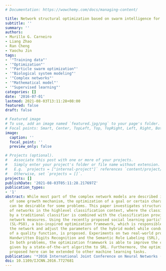 ```yaml
---
# Documentation: https://wowchemy.com/docs/managing-content/

title: Network structural optimization based on swarm intelligence for highlevel classification
subtitle: ''
summary: ''
authors:
- Murillo G. Carneiro
- Liang Zhao
- Ran Cheng
- Yaochu Jin
tags:
- '"Training data"'
- '"Optimization"'
- '"Particle swarm optimization"'
- '"Biological system modeling"'
- '"Complex networks"'
- '"Mathematical model"'
- '"Supervised learning"'
categories: []
date: '2016-07-01'
lastmod: 2021-08-03T13:11:28+08:00
featured: false
draft: false

# Featured image
# To use, add an image named `featured.jpg/png` to your page's folder.
# Focal points: Smart, Center, TopLeft, Top, TopRight, Left, Right, BottomLeft, Bottom, BottomRight.
image:
  caption: ''
  focal_point: ''
  preview_only: false

# Projects (optional).
#   Associate this post with one or more of your projects.
#   Simply enter your project's folder or file name without extension.
#   E.g. `projects = ["internal-project"]` references `content/project/deep-learning/index.md`.
#   Otherwise, set `projects = []`.
projects: []
publishDate: '2021-08-03T05:11:28.217697Z'
publication_types:
- '1'
abstract: While most part of the complex network models are described in function
  of some growth mechanism, the optimization of a goal or certain characteristics
  can be desirable for some problems. This paper investigates structural optimization
  of networks in the highlevel classification context, where the classification produced
  by a traditional classifier is combined with the classification provided by complex
  network measures. Using the recently proposed social learning particle swarm optimization
  (SL-PSO), a bio-inspired optimization framework, which is responsible to build up
  the network and adjust the parameters of the hybrid model while conducting the optimization
  of a quality function, is proposed. Experiments on two real-world problems, the
  Handwritten Digits Recognition and the Semantic Role Labeling (SRL), were performed.
  In both problems, the optimization framework is able to improve the classification
  given by a state-of-the-art algorithm to SRL. Furthermore, the optimization framework
  proposed here can be extended to other machine learning tasks.
publication: '*2016 International Joint Conference on Neural Networks (IJCNN)*'
doi: 10.1109/IJCNN.2016.7727681
---
```


